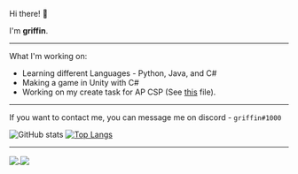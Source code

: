 Hi there! 👋

I'm **griffin**.

***

What I'm working on: 
* Learning different Languages - Python, Java, and C#
* Making a game in Unity with C#
* Working on my create task for AP CSP (See [this](https://github.com/gr1ffin/Python-Creations/blob/main/combination.py) file).

***

If you want to contact me, you can message me on discord - ``griffin#1000``


![GitHub stats](https://github-readme-stats.vercel.app/api?username=gr1ffin&show_icons=true&theme=dracula)
[![Top Langs](https://github-readme-stats.vercel.app/api/top-langs/?username=gr1ffin&layout=compact&theme=dracula)](https://github.com/anuraghazra/github-readme-stats)
***
<a href="https://github.com/anuraghazra/github-readme-stats">
  <img align="center" src="https://github-readme-stats.vercel.app/api?username=gr1ffin&show_icons=true&theme=dracula" />
</a>
<a href="https://github.com/anuraghazra/convoychat">
  <img align="center" src="https://github-readme-stats.vercel.app/api/top-langs/?username=gr1ffin&layout=compact&theme=dracula)](https://github.com/anuraghazra/github-readme-stats" />
</a>
